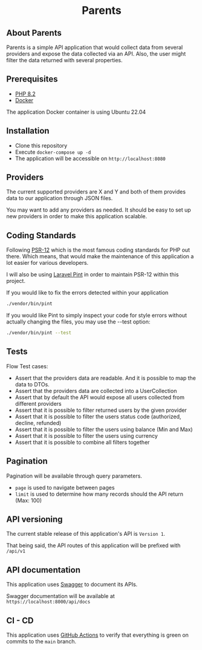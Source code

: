 <h1 align="center">Parents</h1>

## About Parents
Parents is a simple API application that would collect data from several providers and expose the data collected via an API. Also, the user might filter the data returned with several properties.

## Prerequisites
- [PHP 8.2](https://www.php.net/releases/8.2/en.php)
- [Docker](https://www.docker.com/)

The application Docker container is using Ubuntu 22.04

## Installation
- Clone this repository
- Execute `docker-compose up -d`
- The application will be accessible on `http://localhost:8080`

## Providers
The current supported providers are X and Y and both of them provides data to our application through JSON files. 

You may want to add any providers as needed.
It should be easy to set up new providers in order to make this application scalable.

## Coding Standards
Following [PSR-12](https://www.php-fig.org/psr/psr-12/) which is the most famous coding standards for PHP out there. Which means, that would make the maintenance of this application a lot easier for various developers.

I will also be using [Laravel Pint](https://laravel.com/docs/10.x/pint) in order to maintain PSR-12 within this project.

If you would like to fix the errors detected within your application
```bash 
./vendor/bin/pint
```

If you would like Pint to simply inspect your code for style errors without actually changing the files, you may use the --test option:
```bash
./vendor/bin/pint --test 
```

## Tests
Flow Test cases: 
- Assert that the providers data are readable. And it is possible to map the data to DTOs. 
- Assert that the providers data are collected into a UserCollection
- Assert that by default the API would expose all users collected from different providers
- Assert that it is possible to filter returned users by the given provider
- Assert that it is possible to filter the users status code (authorized, decline, refunded)
- Assert that it is possible to filter the users using balance (Min and Max)
- Assert that it is possible to filter the users using currency
- Assert that it is possible to combine all filters together

## Pagination
Pagination will be available through query parameters. 

- `page` is used to navigate between pages
- `limit` is used to determine how many records should the API return (Max: 100)

## API versioning
The current stable release of this application's API is `Version 1`. 

That being said, the API routes of this application will be prefixed with `/api/v1`

## API documentation
This application uses [Swagger](https://swagger.io/) to document its APIs.

Swagger documentation will be available at `https://localhost:8000/api/docs`

## CI - CD
This application uses [GitHub Actions](https://docs.github.com/en/actions) to verify that everything is green on commits to the `main` branch.

